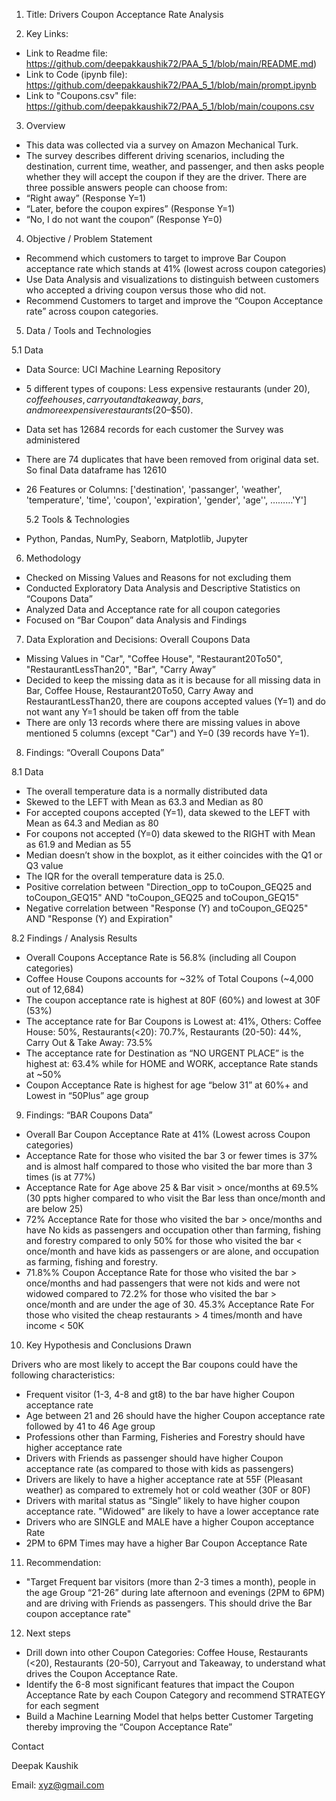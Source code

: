 1. Title: Drivers Coupon Acceptance Rate Analysis
   
3. Key Links:
- Link to Readme file: https://github.com/deepakkaushik72/PAA_5_1/blob/main/README.md)
- Link to Code (ipynb file): https://github.com/deepakkaushik72/PAA_5_1/blob/main/prompt.ipynb
- Link to "Coupons.csv" file: https://github.com/deepakkaushik72/PAA_5_1/blob/main/coupons.csv

3. Overview
   
- This data was collected via a survey on Amazon Mechanical Turk.
- The survey describes different driving scenarios, including the destination, current time, weather, and passenger, and then asks people whether they will accept the coupon if they are the driver.
  There are three possible answers people can choose from:
- “Right away” (Response Y=1)
- “Later, before the coupon expires” (Response Y=1)
- “No, I do not want the coupon” (Response Y=0)

4. Objective / Problem Statement
    
- Recommend which customers to target to improve Bar Coupon acceptance rate which stands at 41% (lowest across coupon categories)
- Use Data Analysis and visualizations to distinguish between customers who accepted a driving coupon versus those who did not.
- Recommend Customers to target and improve the “Coupon Acceptance rate” across coupon categories.

5. Data / Tools and Technologies
       
  5.1  Data   
- Data Source: UCI Machine Learning Repository
- 5 different types of coupons: Less expensive restaurants (under $20), coffee houses, carryout and takeaway, bars, and more expensive restaurants ($20–$50).
- Data set has 12684 records for each customer the Survey was administered
- There are 74 duplicates that have been removed from original data set. So final Data dataframe has 12610
- 26 Features or Columns: ['destination', 'passanger', 'weather', 'temperature', 'time', 'coupon', 'expiration', 'gender', 'age'', ………'Y']
   
  5.2  Tools & Technologies
- Python, Pandas, NumPy, Seaborn, Matplotlib, Jupyter

6. Methodology
   
- Checked on Missing Values and Reasons for not excluding them
- Conducted Exploratory Data Analysis and Descriptive Statistics on “Coupons Data”
- Analyzed Data and Acceptance rate for all coupon categories
- Focused on “Bar Coupon” data Analysis and Findings

7. Data Exploration and Decisions: Overall Coupons Data

-  Missing Values in "Car", "Coffee House", "Restaurant20To50", "RestaurantLessThan20", "Bar", "Carry Away”
-  Decided to keep the missing data as it is because for all missing data in Bar, Coffee House, Restaurant20To50, Carry Away and RestaurantLessThan20, there are coupons accepted values (Y=1) and do not want any Y=1 should be taken off from the table
-  There are only 13 records where there are missing values in above mentioned 5 columns (except "Car") and Y=0 (39 records have Y=1). 

8. Findings: “Overall Coupons Data”

  8.1  Data
- The overall temperature data is a normally distributed data
- Skewed to the LEFT with Mean as 63.3 and Median as 80
- For accepted coupons accepted (Y=1), data skewed to the LEFT with Mean as 64.3 and Median as 80
- For coupons not accepted (Y=0) data skewed to the RIGHT with Mean as 61.9 and Median as 55
- Median doesn’t show in the boxplot, as it either coincides with the Q1 or Q3 value
- The IQR for the overall temperature data is 25.0.
- Positive correlation between "Direction_opp to toCoupon_GEQ25 and toCoupon_GEQ15" AND "toCoupon_GEQ25 and toCoupon_GEQ15"
- Negative correlation between "Response (Y) and toCoupon_GEQ25" AND "Response (Y) and Expiration"

8.2  Findings / Analysis Results

-  Overall Coupons Acceptance Rate is 56.8% (including all Coupon categories)
-  Coffee House Coupons accounts for ~32% of Total Coupons (~4,000 out of 12,684)
-  The coupon acceptance rate is highest at 80F (60%) and lowest at 30F (53%)
-  The acceptance rate for Bar Coupons is Lowest at: 41%, Others: Coffee House: 50%, Restaurants(<20): 70.7%, Restaurants (20-50): 44%, Carry Out & Take Away: 73.5%
-  The acceptance rate for Destination as “NO URGENT PLACE” is the highest at: 63.4% while for HOME and WORK, acceptance Rate stands at ~50%
-  Coupon Acceptance Rate is highest for age “below 31” at 60%+ and Lowest in “50Plus” age group

9. Findings: “BAR Coupons Data”
    
-  Overall Bar Coupon Acceptance Rate at 41% (Lowest across Coupon categories)
-  Acceptance Rate for those who visited the bar 3 or fewer times is 37% and is almost half compared to those who visited the bar more than 3 times (is at 77%)
-  Acceptance Rate for Age above 25 & Bar visit > once/months at 69.5% (30 ppts higher compared to who visit the Bar less than once/month and are below 25)
-  72% Acceptance Rate for those who visited the bar > once/months and have No kids as passengers and occupation other than farming, fishing and forestry compared to only 50% for those who visited the bar < once/month and have kids as passengers or are alone, and occupation as farming, fishing and forestry.
-  71.8%% Coupon Acceptance Rate for those who visited the bar > once/months and had passengers that were not kids and were not widowed compared to 72.2% for those who visited the bar > once/month and are under the age of 30. 45.3% Acceptance Rate For those who visited the cheap restaurants > 4 times/month and have income < 50K

10.  Key Hypothesis and Conclusions Drawn

Drivers who are most likely to accept the Bar coupons could have the following characteristics:
- Frequent visitor (1-3, 4-8 and gt8) to the bar have higher Coupon acceptance rate
- Age between 21 and 26 should have the higher Coupon acceptance rate followed by 41 to 46 Age group
- Professions other than Farming, Fisheries and Forestry should have higher acceptance rate
- Drivers with Friends as passenger should have higher Coupon acceptance rate (as compared to those with kids as passengers)
- Drivers are likely to have a higher acceptance rate at 55F (Pleasant weather) as compared to extremely hot or cold weather (30F or 80F)
- Drivers with marital status as “Single” likely to have higher coupon acceptance rate. "Widowed" are likely to have a lower acceptance rate
- Drivers who are SINGLE and MALE have a higher Coupon acceptance Rate
- 2PM to 6PM Times may have a higher Bar Coupon Acceptance Rate

11.  Recommendation:
    
-  "Target Frequent bar visitors (more than 2-3 times a month), people in the age Group “21-26” during late afternoon and evenings (2PM to 6PM) and are driving with Friends as passengers. This should drive the Bar coupon acceptance rate"

12.  Next steps
    
-  Drill down into other Coupon Categories: Coffee House, Restaurants (<20), Restaurants (20-50), Carryout and Takeaway, to understand what drives the Coupon Acceptance Rate.
-  Identify the 6-8 most significant features that impact the Coupon Acceptance Rate by each Coupon Category and recommend STRATEGY for each segment
-  Build a Machine Learning Model that helps better Customer Targeting thereby improving the “Coupon Acceptance Rate”

Contact

Deepak Kaushik

Email: xyz@gmail.com
